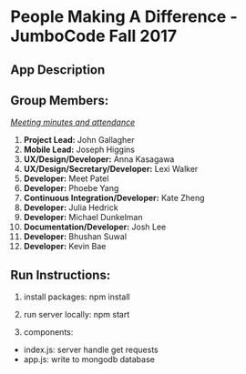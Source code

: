 # People Making A Difference - JumboCode Fall 2017

## App Description

## Group Members:
*[Meeting minutes and attendance](https://docs.google.com/document/d/1N00NRzfpxZeS0YZdeWgylskesGnfoaIyY7nKHNsEuiQ/edit?ts=59dc25a2)*

1. **Project Lead:** John Gallagher
2. **Mobile Lead:** Joseph Higgins
3. **UX/Design/Developer:** Anna Kasagawa
4. **UX/Design/Secretary/Developer:** Lexi Walker
5. **Developer:** Meet Patel
6. **Developer:** Phoebe Yang
7. **Continuous Integration/Developer:** Kate Zheng
8. **Developer:** Julia Hedrick
9. **Developer:** Michael Dunkelman
10. **Documentation/Developer:** Josh Lee
11. **Developer:** Bhushan Suwal
12. **Developer:** Kevin Bae

## Run Instructions:
1. install packages:
npm install

2. run server locally:
npm start

3. components:
 - index.js: server handle get requests
 - app.js: write to mongodb database
